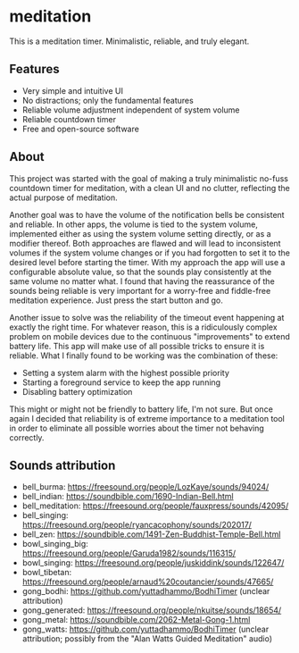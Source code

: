 # meditation

This is a meditation timer. Minimalistic, reliable, and truly elegant.

## Features
- Very simple and intuitive UI
- No distractions; only the fundamental features
- Reliable volume adjustment independent of system volume
- Reliable countdown timer
- Free and open-source software

## About
This project was started with the goal of making a truly minimalistic no-fuss countdown timer for meditation, with a clean UI and no clutter, reflecting the actual purpose of meditation.

Another goal was to have the volume of the notification bells be consistent and reliable.
In other apps, the volume is tied to the system volume, implemented either as using the system volume setting directly, or as a modifier thereof.
Both approaches are flawed and will lead to inconsistent volumes if the system volume changes or if you had forgotten to set it to the desired level before starting the timer.
With my approach the app will use a configurable absolute value, so that the sounds play consistently at the same volume no matter what.
I found that having the reassurance of the sounds being reliable is very important for a worry-free and fiddle-free meditation experience. Just press the start button and go.

Another issue to solve was the reliability of the timeout event happening at exactly the right time.
For whatever reason, this is a ridiculously complex problem on mobile devices due to the continuous "improvements" to extend battery life.
This app will make use of all possible tricks to ensure it is reliable. What I finally found to be working was the combination of these:
- Setting a system alarm with the highest possible priority
- Starting a foreground service to keep the app running
- Disabling battery optimization

This might or might not be friendly to battery life, I'm not sure.
But once again I decided that reliability is of extreme importance to a meditation tool in order to eliminate all possible worries about the timer not behaving correctly.


## Sounds attribution
- bell_burma: https://freesound.org/people/LozKaye/sounds/94024/
- bell_indian: https://soundbible.com/1690-Indian-Bell.html
- bell_meditation: https://freesound.org/people/fauxpress/sounds/42095/
- bell_singing: https://freesound.org/people/ryancacophony/sounds/202017/
- bell_zen: https://soundbible.com/1491-Zen-Buddhist-Temple-Bell.html
- bowl_singing_big: https://freesound.org/people/Garuda1982/sounds/116315/
- bowl_singing: https://freesound.org/people/juskiddink/sounds/122647/
- bowl_tibetan: https://freesound.org/people/arnaud%20coutancier/sounds/47665/
- gong_bodhi: https://github.com/yuttadhammo/BodhiTimer (unclear attribution)
- gong_generated: https://freesound.org/people/nkuitse/sounds/18654/
- gong_metal: https://soundbible.com/2062-Metal-Gong-1.html
- gong_watts: https://github.com/yuttadhammo/BodhiTimer (unclear attribution; possibly from the "Alan Watts Guided Meditation" audio)
